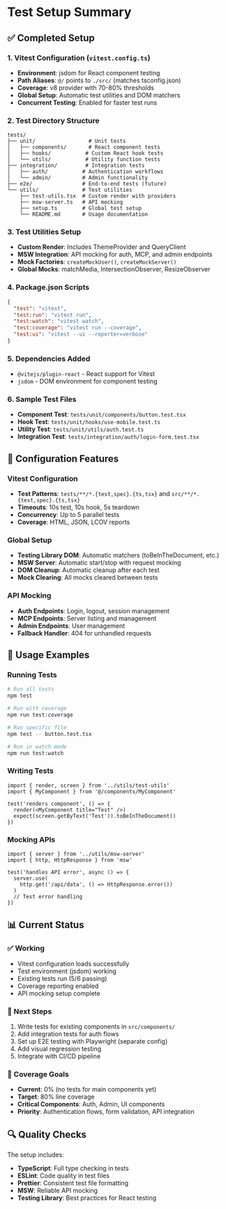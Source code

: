 # Test Setup Summary

## ✅ Completed Setup

### 1. Vitest Configuration (`vitest.config.ts`)
- **Environment**: jsdom for React component testing
- **Path Aliases**: `@/` points to `./src/` (matches tsconfig.json)
- **Coverage**: v8 provider with 70-80% thresholds
- **Global Setup**: Automatic test utilities and DOM matchers
- **Concurrent Testing**: Enabled for faster test runs

### 2. Test Directory Structure
```
tests/
├── unit/                 # Unit tests
│   ├── components/       # React component tests
│   ├── hooks/           # Custom React hook tests
│   └── utils/           # Utility function tests
├── integration/         # Integration tests
│   ├── auth/           # Authentication workflows
│   └── admin/          # Admin functionality
├── e2e/                # End-to-end tests (future)
└── utils/              # Test utilities
    ├── test-utils.tsx  # Custom render with providers
    ├── msw-server.ts   # API mocking
    ├── setup.ts        # Global test setup
    └── README.md       # Usage documentation
```

### 3. Test Utilities Setup
- **Custom Render**: Includes ThemeProvider and QueryClient
- **MSW Integration**: API mocking for auth, MCP, and admin endpoints
- **Mock Factories**: `createMockUser()`, `createMockServer()`
- **Global Mocks**: matchMedia, IntersectionObserver, ResizeObserver

### 4. Package.json Scripts
```json
{
  "test": "vitest",
  "test:run": "vitest run",
  "test:watch": "vitest watch",
  "test:coverage": "vitest run --coverage",
  "test:ui": "vitest --ui --reporter=verbose"
}
```

### 5. Dependencies Added
- `@vitejs/plugin-react` - React support for Vitest
- `jsdom` - DOM environment for component testing

### 6. Sample Test Files
- **Component Test**: `tests/unit/components/button.test.tsx`
- **Hook Test**: `tests/unit/hooks/use-mobile.test.ts`
- **Utility Test**: `tests/unit/utils/auth.test.ts`
- **Integration Test**: `tests/integration/auth/login-form.test.tsx`

## 🔧 Configuration Features

### Vitest Configuration
- **Test Patterns**: `tests/**/*.{test,spec}.{ts,tsx}` and `src/**/*.{test,spec}.{ts,tsx}`
- **Timeouts**: 10s test, 10s hook, 5s teardown
- **Concurrency**: Up to 5 parallel tests
- **Coverage**: HTML, JSON, LCOV reports

### Global Setup
- **Testing Library DOM**: Automatic matchers (toBeInTheDocument, etc.)
- **MSW Server**: Automatic start/stop with request mocking
- **DOM Cleanup**: Automatic cleanup after each test
- **Mock Clearing**: All mocks cleared between tests

### API Mocking
- **Auth Endpoints**: Login, logout, session management
- **MCP Endpoints**: Server listing and management
- **Admin Endpoints**: User management
- **Fallback Handler**: 404 for unhandled requests

## 🚀 Usage Examples

### Running Tests
```bash
# Run all tests
npm test

# Run with coverage
npm run test:coverage

# Run specific file
npm test -- button.test.tsx

# Run in watch mode
npm run test:watch
```

### Writing Tests
```tsx
import { render, screen } from '../utils/test-utils'
import { MyComponent } from '@/components/MyComponent'

test('renders component', () => {
  render(<MyComponent title="Test" />)
  expect(screen.getByText('Test')).toBeInTheDocument()
})
```

### Mocking APIs
```tsx
import { server } from '../utils/msw-server'
import { http, HttpResponse } from 'msw'

test('handles API error', async () => {
  server.use(
    http.get('/api/data', () => HttpResponse.error())
  )
  // Test error handling
})
```

## 📊 Current Status

### ✅ Working
- Vitest configuration loads successfully
- Test environment (jsdom) working
- Existing tests run (5/6 passing)
- Coverage reporting enabled
- API mocking setup complete

### 📝 Next Steps
1. Write tests for existing components in `src/components/`
2. Add integration tests for auth flows
3. Set up E2E testing with Playwright (separate config)
4. Add visual regression testing
5. Integrate with CI/CD pipeline

### 🎯 Coverage Goals
- **Current**: 0% (no tests for main components yet)
- **Target**: 80% line coverage
- **Critical Components**: Auth, Admin, UI components
- **Priority**: Authentication flows, form validation, API integration

## 🔍 Quality Checks

The setup includes:
- **TypeScript**: Full type checking in tests
- **ESLint**: Code quality in test files
- **Prettier**: Consistent test file formatting
- **MSW**: Reliable API mocking
- **Testing Library**: Best practices for React testing